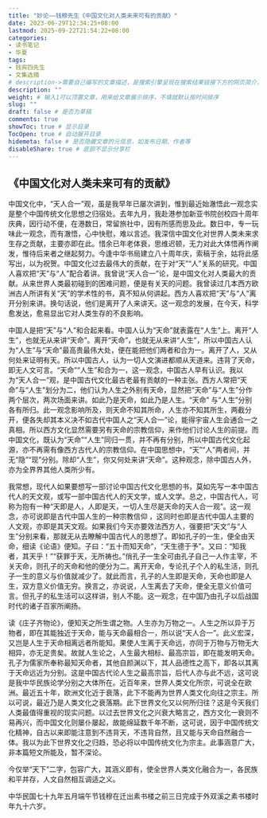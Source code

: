 ```yaml
---
title: "妙论——钱穆先生《中国文化对人类未来可有的贡献》"
date: 2023-06-29T12:34:25+08:00
lastmod: 2025-09-22T21:54:22+08:00
categories:
- 读书笔记
- 华夏
tags:
- 钱宾四先生
- 文集选摘
# description->需要自己编写的文章描述，是搜索引擎呈现在搜索结果链接下方的网页简介，建议设置
description: ""
weight: # 输入1可以顶置文章，用来给文章展示排序，不填就默认按时间排序
slug: ""
draft: false # 是否为草稿
comments: true
showToc: true # 显示目录
TocOpen: true # 自动展开目录
hidemeta: false # 是否隐藏文章的元信息，如发布日期、作者等
disableShare: true # 底部不显示分享栏
---
```


## 《中国文化对人类未来可有的贡献》

中国文化中，“天人合一”观，虽是我早年已屡次讲到，惟到最近始澈悟此一观念实是整个中国传统文化思想之归宿处。去年九月，我赴港参加新亚书院创校四十周年庆典，因行动不便，在港数日，常留旅社中，因有所感而思及此。数日中，专一玩味此一观念，而有澈悟，心中快慰，难以言述。我深信中国文化对世界人类未来求生存之贡献，主要亦即在此。惜余已年老体衰，思维迟顿，无力对此大体悟再作阐发，惟待后来者之继起努力。今逢中华书局建立八十周年庆，索稿于余，姑将此感写出，以为祝贺。中国文化过去最伟大的贡献，在于对“天”“人”关系的研究。中国人喜欢把“天”与“人”配合着讲。我曾说“天人合一”论，是中国文化对人类最大的贡献。从来世界人类最初碰到的困难问题，便是有关天的问题。我曾读过几本西方欧洲古人所讲有关“天”的学术性的书，真不知从何讲起。西方人喜欢把“天”与“人”离开分别来讲。换句话说，他们是离开了人来讲天。这一观念的发展，在今天，科学愈发达，愈易显出它对人类生存的不良影响。

中国人是把“天”与“人”和合起来看。中国人认为“天命”就表露在“人生”上。离开“人生”，也就无从来讲“天命”。离开“天命”，也就无从来讲“人生”，所以中国古人认为“人生”与“天命”最高贵最伟大处，便在能把他们两者和合为一。离开了人，又从何处来证明有天。所以中国古人，认为一切人文演进都顺从天道来。违背了天命，即无人文可言。“天命”“人生”和合为一，这一观念，中国古人早有认识。我以为“天人合一”观，是中国古代文化最古老最有贡献的一种主张。西方人常把“天命”与“人生”划分为二，他们认为人生之外别有天命，显然把“天命”与“人生”分作两个层次，两次场面来讲。如此乃是天命，如此乃是人生。“天命” 与“人生”分别各有所归。此一观念影响所及，则天命不知其所命，人生亦不知其所生，两截分开，便各失却其本义决不如古代中国人之“天人合一”论，能得宇宙人生会通合一之真相。所以西方文化显然需要另有天命的宗教信仰，来作他们讨论人生的前提。而中国文化，既认为“天命”“人生”同归一贯，并不再有分别，所以中国古代文化起源，亦不再需有像西方古代人的宗教信仰。在中国思想中，“天”“人”两者间，并无“隐”“现”分别。除却“人生”，你又何处来讲“天命”。这种观念，除中国古人外，亦为全界界其他人类所少有。

我常想，现代人如果要想写一部讨论中国古代文化思想的书，莫如先写一本中国古代人的天文观，或写一部中国古代人的天文学，或人文学。总之，中国古代人，可称为抱有一种“天即是人，人即是天，一切人生尽是天命的天人合一观”。这一观念，亦可说即是古代中国人生的一种宗教信仰 ，这同时也即是古代中国人主要的人文观，亦即是其天文观。如果我们今天亦要效法西方人，强要把“天文”与“人生”分别来看，那就无从去瞭解中国古代人的思想了。即如孔子的一生，便全由天命，细读《论语》便知。子曰：“五十而知天命”，“天生德于予”。又曰：“知我者，其天乎！”“获罪于天，无所祷也。”俏孔子一生全可由孔子自己一人作主宰，不关天命，则孔子的天命和他的便分为二。离开天命，专论孔子个人的私生活，则孔子一生的意义与价值就减少了。就此而言，孔子的人生即是天命，天命也即是人生，双方意义价值无穷。换言之，亦说说，人生离去了天命，便全无意义价值可言。但孔子的私生活可以这样讲，别人不能。这一观念，在中国乃由孔子以后战国时代的诸子百家所阐扬。

读《庄子齐物论》，便知天之所生谓之物。人生亦为万物之一。人生之所以异于万物者，即在其能独近于天命，能与天命最相合一，所以说“天人合一”。此义宏深，又岂是人生于天命相离远者所能知。果使人生离于天命远，亦同于万物与万物无大相异，亦无足贵矣。故就人生论之，人生最大相标、最高宗旨，即在能发明天命。孔子为儒家所奉称最知天命者，其他自颜渊以下，其人品德性之高下，即各以其离于天命远近为分别。这是中国古代论人生之最高宗旨，后代人亦与此不远，这可说是我中华民族论学分别之大体所在。近百年来，世界人类文化所宗，可说全在欧洲。最近五十年，欧洲文化近于衰落，此下不能再为世界人类文化向往之宗主。所以可说，最近乃是人类文化之衰落期。此下世界文化又以何所归往？这是今天我们人类最值得重视的现实问题。以过去世界文化之兴衰大略言之，西方文化一衰则不易再兴，而中国文化则屡仆屡起，故能绵延数千年不断，这可说，因于中国传统文化精神，自古以来即能注意到不违背天，不违背自然，且又能与天命自然融合一体。我以为此下世界文化之归趋，恐必将以中国传统文化为宗主。此事涵意广大，非本篇短文所能及，暂不深论。

今仅举“天下”二字，包容广大，其涵义即有，使全世界人类文化融合为一，各民族和平并存，人文自然相互调适之义。

中华民国七十九年五月端午节钱穆在迁出素书楼之前三日完成于外双溪之素书楼时年九十六岁。

